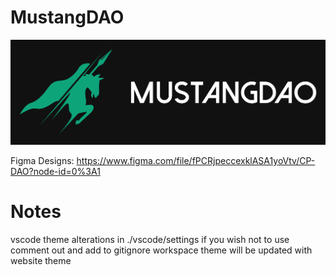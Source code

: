 # MustangDAO

![](https://github.com/CalPolyBlockchain/MustangDAO/blob/main/logo.png)


Figma Designs: https://www.figma.com/file/fPCRjpeccexklASA1yoVtv/CP-DAO?node-id=0%3A1

# Notes

vscode theme alterations in ./vscode/settings
if you wish not to use comment out and add to gitignore
workspace theme will be updated with website theme
